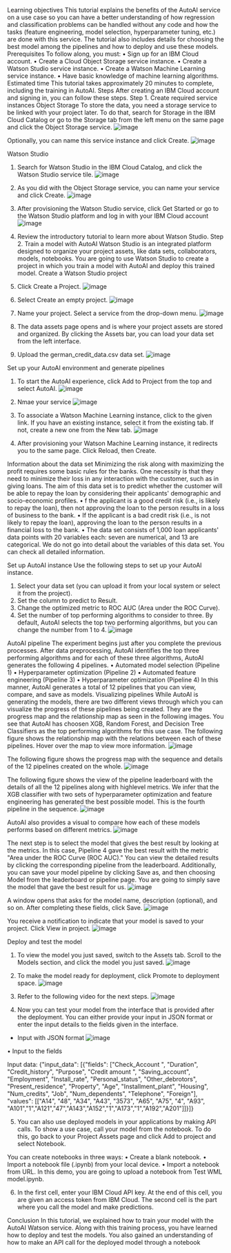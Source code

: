 Learning objectives
This tutorial explains the benefits of the AutoAI service on a use case so you can have a better understanding of how regression and classification problems can be handled without any code and how the tasks (feature engineering, model selection, hyperparameter tuning, etc.) are done with this service. The tutorial also includes details for choosing the best model among the pipelines and how to deploy and use these models.
Prerequisites
To follow along, you must:
•	Sign up for an IBM Cloud account.
•	Create a Cloud Object Storage service instance.
•	Create a Watson Studio service instance.
•	Create a Watson Machine Learning service instance.
•	Have basic knowledge of machine learning algorithms.
Estimated time
This tutorial takes approximately 20 minutes to complete, including the training in AutoAI.
Steps
After creating an IBM Cloud account and signing in, you can follow these steps.
Step 1. Create required service instances
Object Storage
To store the data, you need a storage service to be linked with your project later. To do that, search for Storage in the IBM Cloud Catalog or go to the Storage tab from the left menu on the same page and click the Object Storage service.
![image](https://github.com/irfan950/hepatitis-prediction/assets/138811362/77bf8692-8cf5-4c3e-bf75-ce18aefa1e0b)







 

Optionally, you can name this service instance and click Create.
![image](https://github.com/irfan950/hepatitis-prediction/assets/138811362/8f918d8f-1f9f-464a-bd2d-b1729d253b50)

 

Watson Studio
1.	Search for Watson Studio in the IBM Cloud Catalog, and click the Watson Studio service tile.
![image](https://github.com/irfan950/hepatitis-prediction/assets/138811362/d1246239-287a-4948-b79b-e046858443af)



2. As you did with the Object Storage service, you can name your service and click Create.
![image](https://github.com/irfan950/hepatitis-prediction/assets/138811362/9930d2e3-eea4-4665-92fd-b57e30bfb4a1)
 

3. After provisioning the Watson Studio service, click Get Started or go to the Watson Studio platform and log in with your IBM Cloud account
![image](https://github.com/irfan950/hepatitis-prediction/assets/138811362/5d2a9eb7-14e1-4471-8786-190eda881f82)


 

4. Review the introductory tutorial to learn more about Watson Studio.
Step 2. Train a model with AutoAI
Watson Studio is an integrated platform designed to organize your project assets, like data sets, collaborators, models, notebooks. You are going to use Watson Studio to create a project in which you train a model with AutoAI and deploy this trained model.
Create a Watson Studio project
1. Click Create a Project.
 ![image](https://github.com/irfan950/hepatitis-prediction/assets/138811362/6540cc2d-76d3-4ca5-ae3b-6386307688e1)

2. Select Create an empty project.
 ![image](https://github.com/irfan950/hepatitis-prediction/assets/138811362/8efe87ec-e772-40b6-8513-0d6aca8428f4)

3. Name your project. Select a service from the drop-down menu.
 ![image](https://github.com/irfan950/hepatitis-prediction/assets/138811362/f15b71f8-6d31-4508-bcec-4a66f7d7a328)


1.	The data assets page opens and is where your project assets are stored and organized. By clicking the Assets bar, you can load your data set from the left interface.

2.  Upload the german_credit_data.csv data set.
 ![image](https://github.com/irfan950/hepatitis-prediction/assets/138811362/316db83f-a88f-48b7-a1ec-0d312f25f820)


Set up your AutoAI environment and generate pipelines
1. To start the AutoAI experience, click Add to Project from the top and select AutoAI.
 ![image](https://github.com/irfan950/hepatitis-prediction/assets/138811362/30218367-fc8e-4913-a6d4-412edfcdc11a)

2. Nmae your service
 ![image](https://github.com/irfan950/hepatitis-prediction/assets/138811362/72c09d20-0aae-4ae5-8f48-05f2241608a8)

3. To associate a Watson Machine Learning instance, click to the given link. If you have an existing instance, select it from the existing tab. If not, create a new one from the New tab.
 ![image](https://github.com/irfan950/hepatitis-prediction/assets/138811362/bb96a6c5-4d7e-44e4-9c0f-aa469c4eef3a)

4. After provisioning your Watson Machine Learning instance, it redirects you to the same page. Click Reload, then Create.

Information about the data set
Minimizing the risk along with maximizing the profit requires some basic rules for the banks. One necessity is that they need to minimize their loss in any interaction with the customer, such as in giving loans. The aim of this data set is to predict whether the customer will be able to repay the loan by considering their applicants' demographic and socio-economic profiles.
•	f the applicant is a good credit risk (i.e., is likely to repay the loan), then not approving the loan to the person results in a loss of business to the bank.
•	If the applicant is a bad credit risk (i.e., is not likely to repay the loan), approving the loan to the person results in a financial loss to the bank.
•	The data set consists of 1,000 loan applicants' data points with 20 variables each: seven are numerical, and 13 are categorical. We do not go into detail about the variables of this data set. You can check all detailed information.


Set up AutoAI instance
Use the following steps to set up your AutoAI instance.
1.	Select your data set (you can upload it from your local system or select it from the project).
2.	Set the column to predict to Result.
3.	Change the optimized metric to ROC AUC (Area under the ROC Curve).
4.	Set the number of top performing algorithms to consider to three. By default, AutoAI selects the top two performing algorithms, but you can change the number from 1 to 4.
 ![image](https://github.com/irfan950/hepatitis-prediction/assets/138811362/385318a5-90e0-4f68-8696-6f1241c92ed4)

AutoAI pipeline
The experiment begins just after you complete the previous processes.
After data preprocessing, AutoAI identifies the top three performing algorithms and for each of these three algorithms, AutoAI generates the following 4 pipelines.
•	Automated model selection (Pipeline 1)
•	Hyperparameter optimization (Pipeline 2)
•	Automated feature engineering (Pipeline 3)
•	Hyperparameter optimization (Pipeline 4)
In this manner, AutoAI generates a total of 12 pipelines that you can view, compare, and save as models.
Visualizing pipelines
While AutoAI is generating the models, there are two different views through which you can visualize the progress of these pipelines being created. They are the progress map and the relationship map as seen in the following images. You see that AutoAI has choosen XGB, Random Forest, and Decision Tree Classifiers as the top performing algorithms for this use case.
The following figure shows the relationship map with the relations between each of these pipelines. Hover over the map to view more information.
 ![image](https://github.com/irfan950/hepatitis-prediction/assets/138811362/c3e0a148-f1a8-4c12-8f1b-acd8ad24c564)

The following figure shows the progress map with the sequence and details of the 12 pipelines created on the whole.
 ![image](https://github.com/irfan950/hepatitis-prediction/assets/138811362/9b47f30e-c5c6-4fe4-9908-d7ed903435c1)

The following figure shows the view of the pipeline leaderboard with the details of all the 12 pipelines along with highlevel metrics. We infer that the XGB classifier with two sets of hyperparameter optimization and feature engineering has generated the best possible model. This is the fourth pipeline in the sequence.
 ![image](https://github.com/irfan950/hepatitis-prediction/assets/138811362/42472b3c-2c12-44db-bbfb-f4efcfb6ef4d)

AutoAI also provides a visual to compare how each of these models performs based on different metrics.
 ![image](https://github.com/irfan950/hepatitis-prediction/assets/138811362/b1705bb8-c8bf-4088-bfde-eaf693d9a09f)


The next step is to select the model that gives the best result by looking at the metrics. In this case, Pipeline 4 gave the best result with the metric "Area under the ROC Curve (ROC AUC)." You can view the detailed results by clicking the corresponding pipeline from the leaderboard. Additionally, you can save your model pipeline by clicking Save as, and then choosing Model from the leaderboard or pipeline page. You are going to simply save the model that gave the best result for us.
 ![image](https://github.com/irfan950/hepatitis-prediction/assets/138811362/0e6b7f6f-e4b1-4ecb-bfd7-b0781e1b1719)

A window opens that asks for the model name, description (optional), and so on. After completing these fields, click Save.
![image](https://github.com/irfan950/hepatitis-prediction/assets/138811362/3ca449b6-320f-4d59-8752-060a540b89af)
 
You receive a notification to indicate that your model is saved to your project. Click View in project.
 ![image](https://github.com/irfan950/hepatitis-prediction/assets/138811362/ad0017e4-460a-4d93-9344-1b69d5ed8d02)


Deploy and test the model
1.	To view the model you just saved, switch to the Assets tab. Scroll to the Models section, and click the model you just saved.
 ![image](https://github.com/irfan950/hepatitis-prediction/assets/138811362/4ae4dcf5-da99-407e-8041-222f09f06720)


2. To make the model ready for deployment, click Promote to deployment space.
 ![image](https://github.com/irfan950/hepatitis-prediction/assets/138811362/f9f9e33b-fd8f-401c-bc47-be744ef062c2)


3. Refer to the following video for the next steps.
 ![image](https://github.com/irfan950/hepatitis-prediction/assets/138811362/6800caa3-1522-4d68-acd1-f87f49640682)


4. Now you can test your model from the interface that is provided after the deployment. You can either provide your input in JSON format or enter the input details to the fields given in the interface.
* Input with JSON format
 ![image](https://github.com/irfan950/hepatitis-prediction/assets/138811362/00e59ae6-6bab-495a-be0b-da8ab7d1b9a1)







•	Input to the fields
 

Input data:
{"input_data": [{"fields": ["Check_Account ", "Duration", "Credit_history", "Purpose", "Credit amount ", "Saving_account", "Employment", "Install_rate", "Personal_status", "Other_debrotors", "Present_residence", "Property", "Age", "Installment_plant", "Housing", "Num_credits", "Job", "Num_dependents", "Telephone", "Foreign"],
                           "values": [["A14", "48", "A34", "A43", "3573", "A65", "A75", "4", "A93", 
"A101","1","A121","47","A143","A152","1","A173","1","A192","A201"]]}]}

5. You can also use deployed models in your applications by making API calls. To show a use case, call your model from the notebook. To do this, go back to your Project Assets page and click Add to project and select Notebook.
 


You can create notebooks in three ways:
•	Create a blank notebook.
•	Import a notebook file (.ipynb) from your local device.
•	Import a notebook from URL.
In this demo, you are going to upload a notebook from Test WML model.ipynb.
 

6. In the first cell, enter your IBM Cloud API key. At the end of this cell, you are given an access token from IBM Cloud. The second cell is the part where you call the model and make predictions.
 
Conclusion
In this tutorial, we explained how to train your model with the AutoAI Watson service. Along with this training process, you have learned how to deploy and test the models. You also gained an understanding of how to make an API call for the deployed model through a notebook


